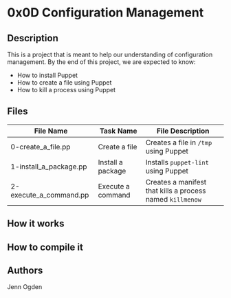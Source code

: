# 0x0D Configuration Management
## Description
This is a project that is meant to help our understanding of configuration management. By the end of this project, we are expected to know:
* How to install Puppet
* How to create a file using Puppet
* How to kill a process using Puppet

## Files
| File Name | Task Name | File Description |
| --------- | --------- | ---------------- |
| 0-create_a_file.pp | Create a file | Creates a file in `/tmp` using Puppet |
| 1-install_a_package.pp | Install a package | Installs `puppet-lint` using Puppet |
| 2-execute_a_command.pp | Execute a command | Creates a manifest that kills a process named `killmenow` |

## How it works

## How to compile it


## Authors
Jenn Ogden